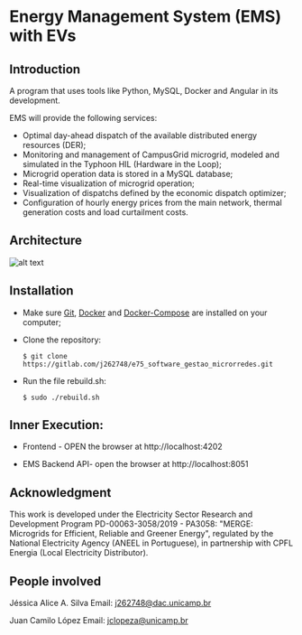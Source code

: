 # Energy Management System (EMS) with EVs

## Introduction
A program that uses tools like Python, MySQL, Docker and Angular in its development.

EMS will provide the following services:
* Optimal day-ahead dispatch of the available distributed energy resources (DER);
* Monitoring and management of CampusGrid microgrid, modeled and simulated in the Typhoon HIL (Hardware in the Loop);
* Microgrid operation data is stored in a MySQL database;
* Real-time visualization of microgrid operation;
* Visualization of dispatchs defined by the economic dispatch optimizer;
* Configuration of hourly energy prices from the main network, thermal generation costs and load curtailment costs.
    
## Architecture

![alt text](https://labrei.dsce.fee.unicamp.br:6498/merge/e75_software_gestao_microrredes/-/raw/master/arquitetura.PNG)

## Installation

- Make sure [Git](https://git-scm.com/downloads), [Docker](https://docs.docker.com/get-docker/) and [Docker-Compose](https://docs.docker.com/compose/install/) are installed on your computer;

- Clone the repository:

    `$ git clone https://gitlab.com/j262748/e75_software_gestao_microrredes.git`

- Run the file rebuild.sh:

    `$ sudo ./rebuild.sh`

## Inner Execution:

- Frontend - OPEN the browser at http://localhost:4202

- EMS Backend API- open the browser at http://localhost:8051


## Acknowledgment
This work is developed under the Electricity Sector Research and Development Program PD-00063-3058/2019 - PA3058: "MERGE: Microgrids for Efficient, Reliable and Greener Energy", regulated by the National Electricity Agency (ANEEL in Portuguese), in partnership with CPFL Energia (Local Electricity Distributor).


## People involved
Jéssica Alice A. Silva
Email: j262748@dac.unicamp.br

Juan Camilo López
Email: jclopeza@unicamp.br






